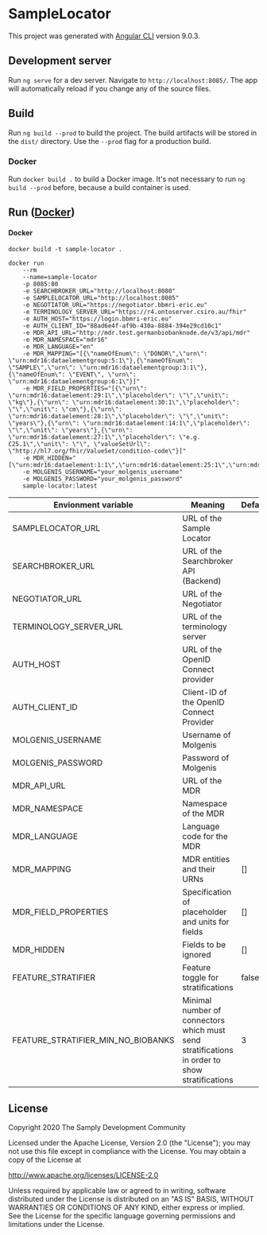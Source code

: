 # SampleLocator

This project was generated with [Angular CLI](https://github.com/angular/angular-cli) version 9.0.3.

## Development server

Run `ng serve` for a dev server. Navigate to `http://localhost:8085/`. The app will automatically reload if you change any of the source files.

## Build

Run `ng build --prod` to build the project. The build artifacts will be stored in the `dist/` directory. Use the `--prod` flag for a production build.

### Docker

Run `docker build .` to build a Docker image. It's not necessary to run `ng build --prod` before, because a build container is used.

## Run ([Docker](#docker))
#### Docker

    docker build -t sample-locator .

    docker run 
        --rm 
        --name=sample-locator
        -p 8085:80 
        -e SEARCHBROKER_URL="http://localhost:8080" 
        -e SAMPLELOCATOR_URL="http://localhost:8085" 
        -e NEGOTIATOR_URL="https://negotiator.bbmri-eric.eu" 
        -e TERMINOLOGY_SERVER_URL="https://r4.ontoserver.csiro.au/fhir"
        -e AUTH_HOST="https://login.bbmri-eric.eu" 
        -e AUTH_CLIENT_ID="88ad6e4f-af9b-430a-8884-394e29cd10c1" 
        -e MDR_API_URL="http://mdr.test.germanbiobanknode.de/v3/api/mdr" 
        -e MDR_NAMESPACE="mdr16" 
        -e MDR_LANGUAGE="en" 
        -e MDR_MAPPING="[{\"nameOfEnum\": \"DONOR\",\"urn\": \"urn:mdr16:dataelementgroup:5:1\"},{\"nameOfEnum\": \"SAMPLE\",\"urn\": \"urn:mdr16:dataelementgroup:3:1\"},{\"nameOfEnum\": \"EVENT\", \"urn\": \"urn:mdr16:dataelementgroup:6:1\"}]" 
        -e MDR_FIELD_PROPERTIES="[{\"urn\": \"urn:mdr16:dataelement:29:1\",\"placeholder\": \"\",\"unit\": \"kg\"},{\"urn\": \"urn:mdr16:dataelement:30:1\",\"placeholder\": \"\",\"unit\": \"cm\"},{\"urn\": \"urn:mdr16:dataelement:28:1\",\"placeholder\": \"\",\"unit\": \"years\"},{\"urn\": \"urn:mdr16:dataelement:14:1\",\"placeholder\": \"\",\"unit\": \"years\"},{\"urn\": \"urn:mdr16:dataelement:27:1\",\"placeholder\": \"e.g. C25.1\",\"unit\": \"\", \"valueSetUrl\": \"http://hl7.org/fhir/ValueSet/condition-code\"}]" 
        -e MDR_HIDDEN="[\"urn:mdr16:dataelement:1:1\",\"urn:mdr16:dataelement:25:1\",\"urn:mdr16:dataelement:34:1\",\"urn:mdr16:dataelement:18:1\",\"urn:mdr16:dataelement:11:1\",\"urn:mdr16:dataelement:19:1\",\"urn:mdr16:dataelement:30:1\",\"urn:mdr16:dataelement:4:1\",\"urn:mdr16:dataelement:21:1\",\"urn:mdr16:dataelement:22:1\",\"urn:mdr16:dataelement:24:1\",\"urn:mdr16:dataelement:13:1\"]" 
        -e MOLGENIS_USERNAME="your_molgenis_username" 
        -e MOLGENIS_PASSWORD="your_molgenis_password" 
        sample-locator:latest

| Envionment variable                | Meaning                                                                                       | Default |
|------------------------------------|-----------------------------------------------------------------------------------------------|---------|
| SAMPLELOCATOR_URL                  | URL of the Sample Locator                                                                     |
| SEARCHBROKER_URL                   | URL of the Searchbroker API (Backend)                                                         |
| NEGOTIATOR_URL                     | URL of the Negotiator                                                                         |
| TERMINOLOGY_SERVER_URL             | URL of the terminology server                                                                 |
| AUTH_HOST                          | URL of the OpenID Connect provider                                                            |
| AUTH_CLIENT_ID                     | Client-ID of the OpenID Connect Provider                                                      |
| MOLGENIS_USERNAME                  | Username of Molgenis                                                                          |
| MOLGENIS_PASSWORD                  | Password of Molgenis                                                                          |
| MDR_API_URL                        | URL of the MDR                                                                                |
| MDR_NAMESPACE                      | Namespace of the MDR                                                                          |
| MDR_LANGUAGE                       | Language code for the MDR                                                                     |
| MDR_MAPPING                        | MDR entities and their URNs                                                                   | []      |
| MDR_FIELD_PROPERTIES               | Specification of placeholder and units for fields                                             | []      |
| MDR_HIDDEN                         | Fields to be ignored                                                                          | []      |
| FEATURE_STRATIFIER                 | Feature toggle for stratifications                                                            | false   |
| FEATURE_STRATIFIER_MIN_NO_BIOBANKS | Minimal number of connectors which must send stratifications in order to show stratifications | 3       |
        
## License
       
Copyright 2020 The Samply Development Community
       
Licensed under the Apache License, Version 2.0 (the "License"); you may not use this file except in compliance with the License. You may obtain a copy of the License at
       
http://www.apache.org/licenses/LICENSE-2.0
       
Unless required by applicable law or agreed to in writing, software distributed under the License is distributed on an "AS IS" BASIS, WITHOUT WARRANTIES OR CONDITIONS OF ANY KIND, either express or implied. See the License for the specific language governing permissions and limitations under the License.
